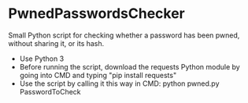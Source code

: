 # PwnedPasswordsChecker
Small Python script for checking whether a password has been pwned, without sharing it, or its hash.

- Use Python 3
- Before running the script, download the requests Python module by going into CMD and typing "pip install requests"
- Use the script by calling it this way in CMD: python pwned.py PasswordToCheck
